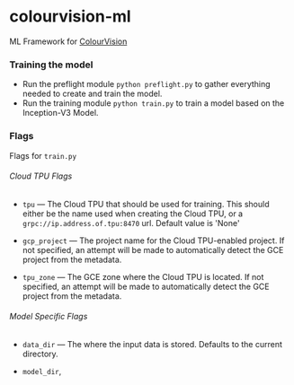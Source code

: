 # colourvision-ml
ML Framework for [ColourVision](https://github.com/samantharachelb/colourvision)

### Training the model
- Run the preflight module `python preflight.py` to gather everything needed
to create and train the model.
- Run the training module `python train.py` to train a model
based on the Inception-V3 Model.

### Flags
Flags for `train.py`
###### Cloud TPU Flags
- `tpu` — The Cloud TPU that should be used for training. This should either be
the name used when creating the Cloud TPU, or a `grpc://ip.address.of.tpu:8470` url.
Default value is 'None'

- `gcp_project` — The project name for the Cloud TPU-enabled project. If not specified,
an attempt will be made to automatically detect the GCE project from the metadata.

- `tpu_zone` — The GCE zone where the Cloud TPU is located. If not specified, an
attempt will be made to automatically detect the GCE project from the metadata.

###### Model Specific Flags
- `data_dir` — The where the input data is stored. Defaults to the current directory.

- `model_dir`,
